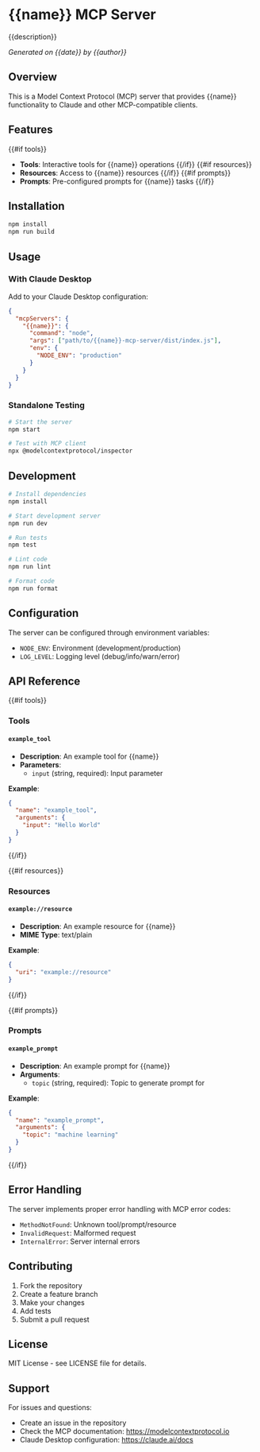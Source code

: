 # {{name}} MCP Server

{{description}}

*Generated on {{date}} by {{author}}*

## Overview

This is a Model Context Protocol (MCP) server that provides {{name}} functionality to Claude and other MCP-compatible clients.

## Features

{{#if tools}}
- **Tools**: Interactive tools for {{name}} operations
{{/if}}
{{#if resources}}
- **Resources**: Access to {{name}} resources
{{/if}}
{{#if prompts}}
- **Prompts**: Pre-configured prompts for {{name}} tasks
{{/if}}

## Installation

```bash
npm install
npm run build
```

## Usage

### With Claude Desktop

Add to your Claude Desktop configuration:

```json
{
  "mcpServers": {
    "{{name}}": {
      "command": "node",
      "args": ["path/to/{{name}}-mcp-server/dist/index.js"],
      "env": {
        "NODE_ENV": "production"
      }
    }
  }
}
```

### Standalone Testing

```bash
# Start the server
npm start

# Test with MCP client
npx @modelcontextprotocol/inspector
```

## Development

```bash
# Install dependencies
npm install

# Start development server
npm run dev

# Run tests
npm test

# Lint code
npm run lint

# Format code
npm run format
```

## Configuration

The server can be configured through environment variables:

- `NODE_ENV`: Environment (development/production)
- `LOG_LEVEL`: Logging level (debug/info/warn/error)

## API Reference

{{#if tools}}
### Tools

#### `example_tool`
- **Description**: An example tool for {{name}}
- **Parameters**:
  - `input` (string, required): Input parameter

**Example**:
```json
{
  "name": "example_tool",
  "arguments": {
    "input": "Hello World"
  }
}
```
{{/if}}

{{#if resources}}
### Resources

#### `example://resource`
- **Description**: An example resource for {{name}}
- **MIME Type**: text/plain

**Example**:
```json
{
  "uri": "example://resource"
}
```
{{/if}}

{{#if prompts}}
### Prompts

#### `example_prompt`
- **Description**: An example prompt for {{name}}
- **Arguments**:
  - `topic` (string, required): Topic to generate prompt for

**Example**:
```json
{
  "name": "example_prompt",
  "arguments": {
    "topic": "machine learning"
  }
}
```
{{/if}}

## Error Handling

The server implements proper error handling with MCP error codes:

- `MethodNotFound`: Unknown tool/prompt/resource
- `InvalidRequest`: Malformed request
- `InternalError`: Server internal errors

## Contributing

1. Fork the repository
2. Create a feature branch
3. Make your changes
4. Add tests
5. Submit a pull request

## License

MIT License - see LICENSE file for details.

## Support

For issues and questions:
- Create an issue in the repository
- Check the MCP documentation: https://modelcontextprotocol.io
- Claude Desktop configuration: https://claude.ai/docs